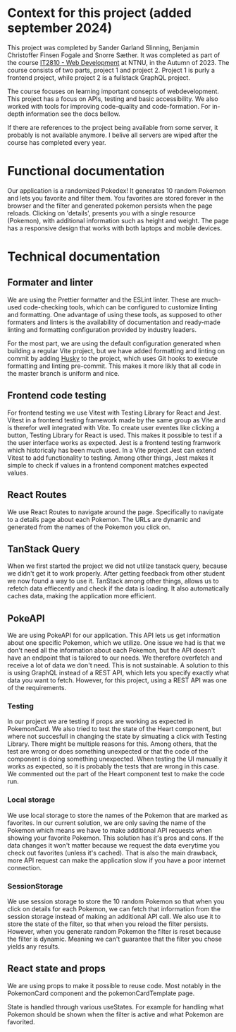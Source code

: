 # Context for this project (added september 2024)

This project was completed by Sander Garland Slinning, Benjamin Christoffer Finsen Fogale and Snorre Sæther. It was completed as part of the course [IT2810 - Web Development](https://www.ntnu.edu/studies/courses/IT2810#tab=omEmnet) at NTNU, in the Autumn of 2023. The course consists of two parts, project 1 and project 2. Project 1 is purly a frontend project, while project 2 is a fullstack GraphQL project.


The course focuses on learning important consepts of webdevelopment. This project has a focus on APIs, testing and basic accessibility. We also worked with tools for improving code-quality and code-formation. For in-depth information see the docs bellow.

If there are references to the project being available from some server, it probably is not available anymore. I belive all servers are wiped after the course has completed every year.

# Functional documentation

Our application is a randomized Pokedex! It generates 10 random Pokemon and lets you favorite and filter them. You favorites are stored forever in the browser and the filter and generated pokemon persists when the page reloads. Clicking on 'details', presents you with a single resource (Pokemon), with additional information such as height and weight. The page has a responsive design that works with both laptops and mobile devices.


# Technical documentation

## Formater and linter

We are using the Prettier formatter and the ESLint linter. These are much-used code-checking tools, which can be configured to customize linting and formatting. One advantage of using these tools, as supposed to other formaters and linters is the availability of documentation and ready-made linting and formatting configuration provided by industry leaders.

For the most part, we are using the default configuration generated when building a regular Vite project, but we have added formatting and linting on commit by adding [Husky](https://github.com/typicode/husky) to the project, which uses Git hooks to execute formatting and linting pre-commit. This makes it more likly that all code in the master branch is uniform and nice.

## Frontend code testing

For frontend testing we use Vitest with Testing Library for React and Jest. Vitest in a frontend testing framework made by the same group as Vite and is therefor well integrated with Vite. To create user eventes like clicking a button, Testing Library for React is used. This makes it possible to test if a the user interface works as expected. Jest is a frontend testing framwork which historicaly has been much used. In a Vite project Jest can extend Vitest to add functionality to testing. Among other things, Jest makes it simple to check if values in a frontend component matches expected values.

## React Routes

We use React Routes to navigate around the page. Specifically to navigate to a details page about each Pokemon. The URLs are dynamic and generated from the names of the Pokemon you click on.

## TanStack Query

When we first started the project we did not utilize tanstack query, because we didn't get it to work properly. After getting feedback from other student we now found a way to use it. TanStack among other things, allows us to refetch data effiecently and check if the data is loading. It also automatically caches data, making the application more efficient.

## PokeAPI

We are using PokeAPI for our application. This API lets us get information about one specific Pokemon, which we utilize. One issue we had is that we don't need all the information about each Pokemon, but the API doesn't have an endpoint that is tailored to our needs. We therefore overfetch and receive a lot of data we don't need. This is not sustainable. A solution to this is using GraphQL instead of a REST API, which lets you specify exactly what data you want to fetch. However, for this project, using a REST API was one of the requirements.

### Testing

In our project we are testing if props are working as expected in PokemonCard. We also tried to test the state of the Heart component, but where not succesfull in changing the state by simuating a click with Testing Library. There might be multiple reasons for this. Among others, that the test are wrong or does something unexpected or that the code of the component is doing something unexpected. When testing the UI manually it works as expected, so it is probably the tests that are wrong in this case.
We commented out the part of the Heart component test to make the code run.

### Local storage

We use local storage to store the names of the Pokemon that are marked as favorites. In our current solution, we are only saving the name of the Pokemon which means we have to make additional API requests when showing your favorite Pokemon. This solution has it's pros and cons. If the data changes it won't matter because we request the data everytime you check out favorites (unless it's cached). That is also the main drawback, more API request can make the application slow if you have a poor internet connection.

### SessionStorage

We use session storage to store the 10 random Pokemon so that when you click on details for each Pokemon, we can fetch that information from the session storage instead of making an additional API call. We also use it to store the state of the filter, so that when you reload the filter persists. However, when you generate random Pokemon the filter is reset because the filter is dynamic. Meaning we can't guarantee that the filter you chose yields any results.

## React state and props

We are using props to make it possible to reuse code. Most notably in the PokemonCard component and the pokemonCardTemplate page.

State is handled through various useStates. For example for handling what Pokemon should be shown when the filter is active and what Pokemon are favorited.
